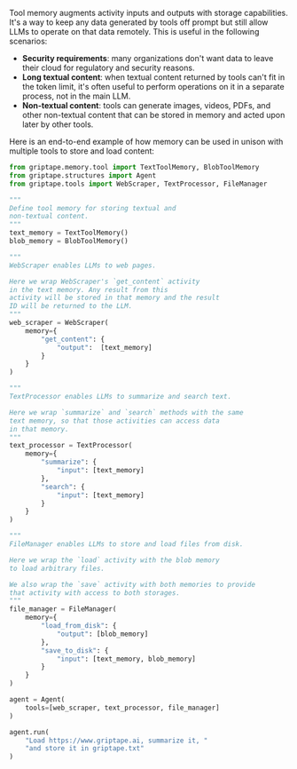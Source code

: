 Tool memory augments activity inputs and outputs with storage capabilities. It's a way to keep any data generated by tools off prompt but still allow LLMs to operate on that data remotely. This is useful in the following scenarios:

* **Security requirements**: many organizations don't want data to leave their cloud for regulatory and security reasons.
* **Long textual content**: when textual content returned by tools can't fit in the token limit, it's often useful to perform operations on it in a separate process, not in the main LLM.
* **Non-textual content**: tools can generate images, videos, PDFs, and other non-textual content that can be stored in memory and acted upon later by other tools.

Here is an end-to-end example of how memory can be used in unison with multiple tools to store and load content:

```python
from griptape.memory.tool import TextToolMemory, BlobToolMemory
from griptape.structures import Agent
from griptape.tools import WebScraper, TextProcessor, FileManager

"""
Define tool memory for storing textual and
non-textual content.
"""
text_memory = TextToolMemory()
blob_memory = BlobToolMemory()

"""
WebScraper enables LLMs to web pages.

Here we wrap WebScraper's `get_content` activity
in the text memory. Any result from this
activity will be stored in that memory and the result
ID will be returned to the LLM.
"""
web_scraper = WebScraper(
    memory={
        "get_content": {
            "output":  [text_memory]
        }
    }
)

"""
TextProcessor enables LLMs to summarize and search text.

Here we wrap `summarize` and `search` methods with the same
text memory, so that those activities can access data
in that memory.
"""
text_processor = TextProcessor(
    memory={
        "summarize": {
            "input": [text_memory]
        },
        "search": {
            "input": [text_memory]
        }
    }
)

"""
FileManager enables LLMs to store and load files from disk.

Here we wrap the `load` activity with the blob memory
to load arbitrary files.

We also wrap the `save` activity with both memories to provide
that activity with access to both storages.
"""
file_manager = FileManager(
    memory={
        "load_from_disk": {
            "output": [blob_memory]
        },
        "save_to_disk": {
            "input": [text_memory, blob_memory]
        }
    }
)

agent = Agent(
    tools=[web_scraper, text_processor, file_manager]
)

agent.run(
    "Load https://www.griptape.ai, summarize it, "
    "and store it in griptape.txt"
)
```